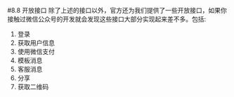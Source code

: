 #8.8 开放接口
除了上述的接口以外，官方还为我们提供了一些开放接口，如果你接触过微信公众号的开发就会发现这些接口大部分实现起来差不多。包括:

1. 登录
2. 获取用户信息
3. 使用微信支付
4. 模板消息
5. 客服消息
6. 分享
7. 获取二维码

